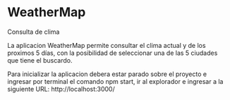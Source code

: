 # WeatherMap
Consulta de clima

La aplicacion WeatherMap permite consultar el clima actual y de los proximos 5 días, con la posibilidad de seleccionar una de las 5 ciudades que tiene el buscardo.

Para inicializar la aplicacion debera estar parado sobre el proyecto e ingresar por terminal el comando npm start, ir al explorador e ingresar a la siguiente URL: http://localhost:3000/